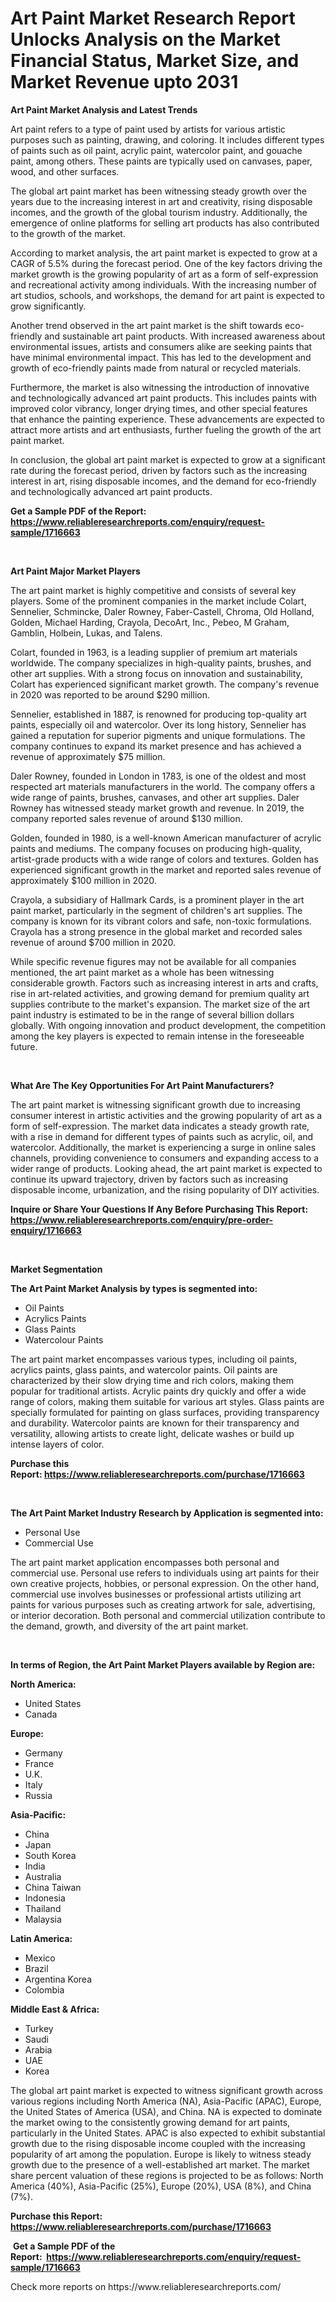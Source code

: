 <p><h1>Art Paint Market Research Report Unlocks Analysis on the Market Financial Status, Market Size, and Market Revenue upto 2031</h1></p><p><strong>Art Paint Market Analysis and Latest Trends</strong></p>
<p><p>Art paint refers to a type of paint used by artists for various artistic purposes such as painting, drawing, and coloring. It includes different types of paints such as oil paint, acrylic paint, watercolor paint, and gouache paint, among others. These paints are typically used on canvases, paper, wood, and other surfaces.</p><p>The global art paint market has been witnessing steady growth over the years due to the increasing interest in art and creativity, rising disposable incomes, and the growth of the global tourism industry. Additionally, the emergence of online platforms for selling art products has also contributed to the growth of the market.</p><p>According to market analysis, the art paint market is expected to grow at a CAGR of 5.5% during the forecast period. One of the key factors driving the market growth is the growing popularity of art as a form of self-expression and recreational activity among individuals. With the increasing number of art studios, schools, and workshops, the demand for art paint is expected to grow significantly.</p><p>Another trend observed in the art paint market is the shift towards eco-friendly and sustainable art paint products. With increased awareness about environmental issues, artists and consumers alike are seeking paints that have minimal environmental impact. This has led to the development and growth of eco-friendly paints made from natural or recycled materials.</p><p>Furthermore, the market is also witnessing the introduction of innovative and technologically advanced art paint products. This includes paints with improved color vibrancy, longer drying times, and other special features that enhance the painting experience. These advancements are expected to attract more artists and art enthusiasts, further fueling the growth of the art paint market.</p><p>In conclusion, the global art paint market is expected to grow at a significant rate during the forecast period, driven by factors such as the increasing interest in art, rising disposable incomes, and the demand for eco-friendly and technologically advanced art paint products.</p></p>
<p><strong>Get a Sample PDF of the Report:&nbsp; <a href="https://www.reliableresearchreports.com/enquiry/request-sample/1716663">https://www.reliableresearchreports.com/enquiry/request-sample/1716663</a></strong></p>
<p>&nbsp;</p>
<p><strong>Art Paint Major Market Players</strong></p>
<p><p>The art paint market is highly competitive and consists of several key players. Some of the prominent companies in the market include Colart, Sennelier, Schmincke, Daler Rowney, Faber-Castell, Chroma, Old Holland, Golden, Michael Harding, Crayola, DecoArt, Inc., Pebeo, M Graham, Gamblin, Holbein, Lukas, and Talens.</p><p>Colart, founded in 1963, is a leading supplier of premium art materials worldwide. The company specializes in high-quality paints, brushes, and other art supplies. With a strong focus on innovation and sustainability, Colart has experienced significant market growth. The company's revenue in 2020 was reported to be around $290 million.</p><p>Sennelier, established in 1887, is renowned for producing top-quality art paints, especially oil and watercolor. Over its long history, Sennelier has gained a reputation for superior pigments and unique formulations. The company continues to expand its market presence and has achieved a revenue of approximately $75 million.</p><p>Daler Rowney, founded in London in 1783, is one of the oldest and most respected art materials manufacturers in the world. The company offers a wide range of paints, brushes, canvases, and other art supplies. Daler Rowney has witnessed steady market growth and revenue. In 2019, the company reported sales revenue of around $130 million.</p><p>Golden, founded in 1980, is a well-known American manufacturer of acrylic paints and mediums. The company focuses on producing high-quality, artist-grade products with a wide range of colors and textures. Golden has experienced significant growth in the market and reported sales revenue of approximately $100 million in 2020.</p><p>Crayola, a subsidiary of Hallmark Cards, is a prominent player in the art paint market, particularly in the segment of children's art supplies. The company is known for its vibrant colors and safe, non-toxic formulations. Crayola has a strong presence in the global market and recorded sales revenue of around $700 million in 2020.</p><p>While specific revenue figures may not be available for all companies mentioned, the art paint market as a whole has been witnessing considerable growth. Factors such as increasing interest in arts and crafts, rise in art-related activities, and growing demand for premium quality art supplies contribute to the market's expansion. The market size of the art paint industry is estimated to be in the range of several billion dollars globally. With ongoing innovation and product development, the competition among the key players is expected to remain intense in the foreseeable future.</p></p>
<p>&nbsp;</p>
<p><strong>What Are The Key Opportunities For Art Paint Manufacturers?</strong></p>
<p><p>The art paint market is witnessing significant growth due to increasing consumer interest in artistic activities and the growing popularity of art as a form of self-expression. The market data indicates a steady growth rate, with a rise in demand for different types of paints such as acrylic, oil, and watercolor. Additionally, the market is experiencing a surge in online sales channels, providing convenience to consumers and expanding access to a wider range of products. Looking ahead, the art paint market is expected to continue its upward trajectory, driven by factors such as increasing disposable income, urbanization, and the rising popularity of DIY activities.</p></p>
<p><strong>Inquire or Share Your Questions If Any Before Purchasing This Report: <a href="https://www.reliableresearchreports.com/enquiry/pre-order-enquiry/1716663">https://www.reliableresearchreports.com/enquiry/pre-order-enquiry/1716663</a></strong></p>
<p>&nbsp;</p>
<p><strong>Market Segmentation</strong></p>
<p><strong>The Art Paint Market Analysis by types is segmented into:</strong></p>
<p><ul><li>Oil Paints</li><li>Acrylics Paints</li><li>Glass Paints</li><li>Watercolour Paints</li></ul></p>
<p><p>The art paint market encompasses various types, including oil paints, acrylics paints, glass paints, and watercolor paints. Oil paints are characterized by their slow drying time and rich colors, making them popular for traditional artists. Acrylic paints dry quickly and offer a wide range of colors, making them suitable for various art styles. Glass paints are specially formulated for painting on glass surfaces, providing transparency and durability. Watercolor paints are known for their transparency and versatility, allowing artists to create light, delicate washes or build up intense layers of color.</p></p>
<p><strong>Purchase this Report:&nbsp;<a href="https://www.reliableresearchreports.com/purchase/1716663">https://www.reliableresearchreports.com/purchase/1716663</a></strong></p>
<p>&nbsp;</p>
<p><strong>The Art Paint Market Industry Research by Application is segmented into:</strong></p>
<p><ul><li>Personal Use</li><li>Commercial Use</li></ul></p>
<p><p>The art paint market application encompasses both personal and commercial use. Personal use refers to individuals using art paints for their own creative projects, hobbies, or personal expression. On the other hand, commercial use involves businesses or professional artists utilizing art paints for various purposes such as creating artwork for sale, advertising, or interior decoration. Both personal and commercial utilization contribute to the demand, growth, and diversity of the art paint market.</p></p>
<p>&nbsp;</p>
<p><strong>In terms of Region, the Art Paint Market Players available by Region are:</strong></p>
<p>
    <p> <strong> North America: </strong>
        <ul>
            <li>United States</li>
            <li>Canada</li>
        </ul>
        </p> 
    <p> <strong> Europe: </strong>
        <ul>
            <li>Germany</li>
            <li>France</li>
            <li>U.K.</li>
            <li>Italy</li>
            <li>Russia</li>
        </ul>
        </p> 
    <p> <strong> Asia-Pacific: </strong>
        <ul>
            <li>China</li>
            <li>Japan</li>
            <li>South Korea</li>
            <li>India</li>
            <li>Australia</li>
            <li>China Taiwan</li>
            <li>Indonesia</li>
            <li>Thailand</li>
            <li>Malaysia</li>
        </ul>
        </p> 
    <p> <strong> Latin America: </strong>
        <ul>
            <li>Mexico</li>
            <li>Brazil</li>
            <li>Argentina Korea</li>
            <li>Colombia</li>
        </ul>
        </p> 
    <p> <strong> Middle East & Africa: </strong>
        <ul>
            <li>Turkey</li>
            <li>Saudi</li>
            <li>Arabia</li>
            <li>UAE</li>
            <li>Korea</li>
        </ul>
    </p>
    </p>
<p><p>The global art paint market is expected to witness significant growth across various regions including North America (NA), Asia-Pacific (APAC), Europe, the United States of America (USA), and China. NA is expected to dominate the market owing to the consistently growing demand for art paints, particularly in the United States. APAC is also expected to exhibit substantial growth due to the rising disposable income coupled with the increasing popularity of art among the population. Europe is likely to witness steady growth due to the presence of a well-established art market. The market share percent valuation of these regions is projected to be as follows: North America (40%), Asia-Pacific (25%), Europe (20%), USA (8%), and China (7%).</p></p>
<p><strong>Purchase this Report: <a href="https://www.reliableresearchreports.com/purchase/1716663">https://www.reliableresearchreports.com/purchase/1716663</a></strong></p>
<p>&nbsp;<strong>Get a Sample PDF of the Report:&nbsp;&nbsp;<a href="https://www.reliableresearchreports.com/enquiry/request-sample/1716663">https://www.reliableresearchreports.com/enquiry/request-sample/1716663</a></strong></p>
<p><strong></strong></p>
<p>Check more reports on https://www.reliableresearchreports.com/</p>